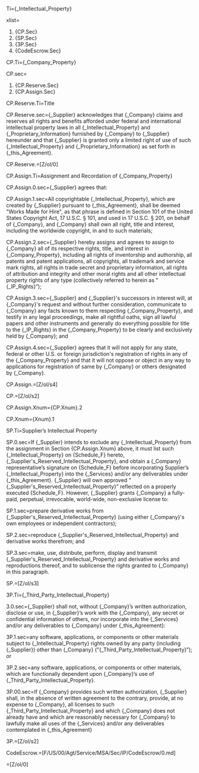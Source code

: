 Ti={_Intellectual_Property}

xlist=<ol><li>{CP.Sec}</li><li>{SP.Sec}</li><li>{3P.Sec}</li><li>{CodeEscrow.Sec}</li></ol>

CP.Ti={_Company_Property}

CP.sec=<ol><li>{CP.Reserve.Sec}</li><li>{CP.Assign.Sec}</li></ol>

CP.Reserve.Ti=Title

CP.Reserve.sec={_Supplier} acknowledges that {_Company} claims and reserves all rights and benefits afforded under federal and international intellectual property laws in all {_Intellectual_Property} and {_Proprietary_Information} furnished by {_Company} to {_Supplier} hereunder and that {_Supplier} is granted only a limited right of use of such {_Intellectual_Property} and {_Proprietary_Information} as set forth in {_this_Agreement}.

CP.Reserve.=[Z/ol/0]


CP.Assign.Ti=Assignment and Recordation of {_Company_Property}

CP.Assign.0.sec={_Supplier} agrees that:

CP.Assign.1.sec=All copyrightable {_Intellectual_Property}, which are created by {_Supplier} pursuant to {_this_Agreement}, shall be deemed "Works Made for Hire", as that phrase is defined in Section 101 of the United States Copyright Act, 17 U.S.C. § 101, and used in 17 U.S.C. § 201, on behalf of {_Company}, and {_Company} shall own all right, title and interest, including the worldwide copyright, in and to such materials;

CP.Assign.2.sec={_Supplier} hereby assigns and agrees to assign to {_Company} all of its respective rights, title, and interest in {_Company_Property}, including all rights of inventorship and authorship, all patents and patent applications, all copyrights, all trademark and service mark rights, all rights in trade secret and proprietary information, all rights of attribution and integrity and other moral rights and all other intellectual property rights of any type (collectively referred to herein as "{_IP_Rights}”);

CP.Assign.3.sec={_Supplier} and {_Supplier}'s successors in interest will, at {_Company}'s request and without further consideration, communicate to {_Company} any facts known to them respecting {_Company_Property}, and testify in any legal proceedings, make all rightful oaths, sign all lawful papers and other instruments and generally do everything possible for title to the {_IP_Rights} in the {_Company_Property} to be clearly and exclusively held by {_Company}; and

CP.Assign.4.sec={_Supplier} agrees that it will not apply for any state, federal or other U.S. or foreign jurisdiction's registration of rights in any of the {_Company_Property} and that it will not oppose or object in any way to applications for registration of same by {_Company} or others designated by {_Company}.

CP.Assign.=[Z/ol/s4]

CP.=[Z/ol/s2]

CP.Assign.Xnum={CP.Xnum}.2

CP.Xnum={Xnum}.1


SP.Ti=Supplier’s Intellectual Property

SP.0.sec=If {_Supplier} intends to exclude any {_Intellectual_Property} from the assignment in Section {CP.Assign.Xnum} above, it must list such {_Intellectual_Property} on {Schedule_F} hereto, {_Supplier's_Reserved_Intellectual_Property}, and obtain a {_Company} representative’s signature on {Schedule_F} before incorporating Supplier’s {_Intellectual_Property} into the {_Services} and/or any deliverables under {_this_Agreement}. {_Supplier} will own approved "{_Supplier's_Reserved_Intellectual_Property}” reflected on a properly executed {Schedule_F}. However, {_Supplier} grants {_Company} a fully-paid, perpetual, irrevocable, world-wide, non-exclusive license to: 

SP.1.sec=prepare derivative works from {_Supplier's_Reserved_Intellectual_Property} (using either {_Company}'s own employees or independent contractors);

SP.2.sec=reproduce {_Supplier's_Reserved_Intellectual_Property} and derivative works therefrom; and

SP.3.sec=make, use, distribute, perform, display and transmit {_Supplier's_Reserved_Intellectual_Property} and derivative works and reproductions thereof, and to sublicense the rights granted to {_Company} in this paragraph.

SP.=[Z/ol/s3]


3P.Ti={_Third_Party_Intellectual_Property}

3.0.sec={_Supplier} shall not, without {_Company}’s written authorization, disclose or use, in {_Supplier}’s work with the {_Company}, any secret or confidential information of others, nor incorporate into the {_Services} and/or any deliverables to {_Company} under {_this_Agreement}:

3P.1.sec=any software, applications, or components or other materials subject to {_Intellectual_Property} rights owned by any party (including {_Supplier}) other than {_Company} ("{_Third_Party_Intellectual_Property}”); or

3P.2.sec=any software, applications, or components or other materials, which are functionally dependent upon {_Company}’s use of {_Third_Party_Intellectual_Property}.

3P.00.sec=If {_Company} provides such written authorization, {_Supplier} shall, in the absence of written agreement to the contrary, provide, at no expense to {_Company}, all licenses to such {_Third_Party_Intellectual_Property} and which {_Company} does not already have and which are reasonably necessary for {_Company} to lawfully make all uses of the {_Services} and/or any deliverables contemplated in {_this_Agreement}

3P.=[Z/ol/s2]

CodeEscrow.=[F/US/00/Agt/Service/MSA/Sec/IP/CodeEscrow/0.md]

=[Z/ol/0]

